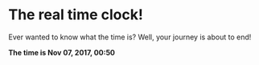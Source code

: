 # The real time clock!

Ever wanted to know what the time is? Well, your journey is about to end!

**The time is Nov 07, 2017, 00:50**
